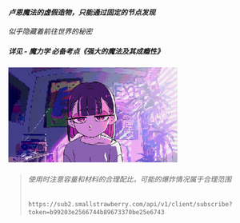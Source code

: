 

#### *卢恩魔法的虚假造物，只能通过固定的节点发现*

*似乎隐藏着前往世界的秘密*

##### 详见 - 魔力学 必备考点《强大的魔法及其成瘾性》



<img src="images/0d3d457941d82540357d65ecca54c785538ab4df.jpg" style="zoom: 33%;" />




> ###### 使用时注意容量和材料的合理配比，可能的爆炸情况属于合理范围
>
> ```apl
> https://sub2.smallstrawberry.com/api/v1/client/subscribe?token=b99203e2566744b89673370be25e6743
> ```

